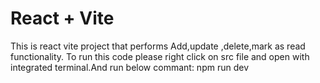 # React + Vite

This is react vite project that performs Add,update ,delete,mark as read functionality.
To run this code please right click on src file and open with integrated terminal.And run below commant:
npm run dev
